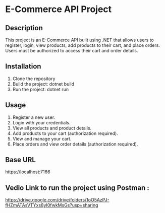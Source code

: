 # E-Commerce API Project

## Description
This project is an E-Commerce API built using .NET that allows users to register, login, view products, add products to their cart, and place orders. Users must be authorized to access their cart and order details.
## Installation
1. Clone the repository
2. Build the project: dotnet build
3. Run the project: dotnet run
## Usage
1. Register a new user.
2. Login with your credentials.
3. View all products and product details.
4. Add products to your cart (authorization required).
5. View and manage your cart.
6. Place orders and view order details (authorization required).
## Base URL
https://localhost:7166
## Vedio Link to run the project using Postman :
https://drive.google.com/drive/folders/1oO5AzPJ-fHZmATAsVTYxs8yI0fwkMsGs?usp=sharing
